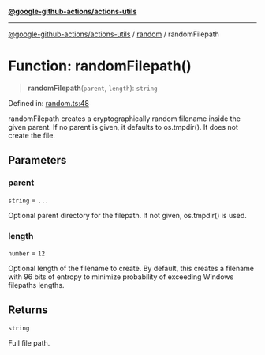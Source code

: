 [**@google-github-actions/actions-utils**](../../README.md)

***

[@google-github-actions/actions-utils](../../modules.md) / [random](../README.md) / randomFilepath

# Function: randomFilepath()

> **randomFilepath**(`parent`, `length`): `string`

Defined in: [random.ts:48](https://github.com/google-github-actions/actions-utils/blob/main/src/random.ts#L48)

randomFilepath creates a cryptographically random filename inside the given
parent. If no parent is given, it defaults to os.tmpdir(). It does not create
the file.

## Parameters

### parent

`string` = `...`

Optional parent directory for the filepath. If not given,
os.tmpdir() is used.

### length

`number` = `12`

Optional length of the filename to create. By default, this
creates a filename with 96 bits of entropy to minimize probability of
exceeding Windows filepaths lengths.

## Returns

`string`

Full file path.

